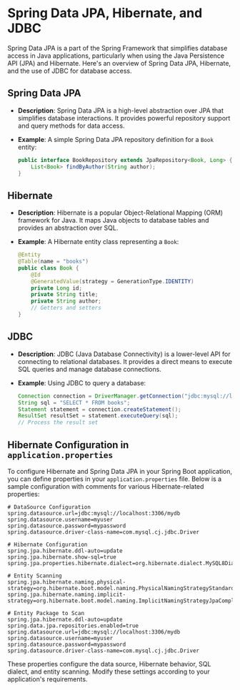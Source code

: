 
# Spring Data JPA, Hibernate, and JDBC

Spring Data JPA is a part of the Spring Framework that simplifies database access in Java applications, particularly when using the Java Persistence API (JPA) and Hibernate. Here's an overview of Spring Data JPA, Hibernate, and the use of JDBC for database access.

## Spring Data JPA

- **Description**: Spring Data JPA is a high-level abstraction over JPA that simplifies database interactions. It provides powerful repository support and query methods for data access.

- **Example**: A simple Spring Data JPA repository definition for a `Book` entity:

  ```java
  public interface BookRepository extends JpaRepository<Book, Long> {
      List<Book> findByAuthor(String author);
  }
  ```

## Hibernate

- **Description**: Hibernate is a popular Object-Relational Mapping (ORM) framework for Java. It maps Java objects to database tables and provides an abstraction over SQL.

- **Example**: A Hibernate entity class representing a `Book`:

  ```java
  @Entity
  @Table(name = "books")
  public class Book {
      @Id
      @GeneratedValue(strategy = GenerationType.IDENTITY)
      private Long id;
      private String title;
      private String author;
      // Getters and setters
  }
  ```

## JDBC

- **Description**: JDBC (Java Database Connectivity) is a lower-level API for connecting to relational databases. It provides a direct means to execute SQL queries and manage database connections.

- **Example**: Using JDBC to query a database:

  ```java
  Connection connection = DriverManager.getConnection("jdbc:mysql://localhost:3306/mydb", "user", "password");
  String sql = "SELECT * FROM books";
  Statement statement = connection.createStatement();
  ResultSet resultSet = statement.executeQuery(sql);
  // Process the result set
  ```

## Hibernate Configuration in `application.properties`

To configure Hibernate and Spring Data JPA in your Spring Boot application, you can define properties in your `application.properties` file. Below is a sample configuration with comments for various Hibernate-related properties:

```properties
# DataSource Configuration
spring.datasource.url=jdbc:mysql://localhost:3306/mydb
spring.datasource.username=myuser
spring.datasource.password=mypassword
spring.datasource.driver-class-name=com.mysql.cj.jdbc.Driver

# Hibernate Configuration
spring.jpa.hibernate.ddl-auto=update
spring.jpa.hibernate.show-sql=true
spring.jpa.properties.hibernate.dialect=org.hibernate.dialect.MySQL8Dialect

# Entity Scanning
spring.jpa.hibernate.naming.physical-strategy=org.hibernate.boot.model.naming.PhysicalNamingStrategyStandardImpl
spring.jpa.hibernate.naming.implicit-strategy=org.hibernate.boot.model.naming.ImplicitNamingStrategyJpaCompliantImpl

# Entity Package to Scan
spring.jpa.hibernate.ddl-auto=update
spring.data.jpa.repositories.enabled=true
spring.datasource.url=jdbc:mysql://localhost:3306/mydb
spring.datasource.username=myuser
spring.datasource.password=mypassword
spring.datasource.driver-class-name=com.mysql.cj.jdbc.Driver
```

These properties configure the data source, Hibernate behavior, SQL dialect, and entity scanning. Modify these settings according to your application's requirements.
```